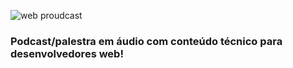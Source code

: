 ![web proudcast](http://i.imgur.com/2zq5WuQ.png)

### Podcast/palestra em áudio com conteúdo técnico para desenvolvedores web!
